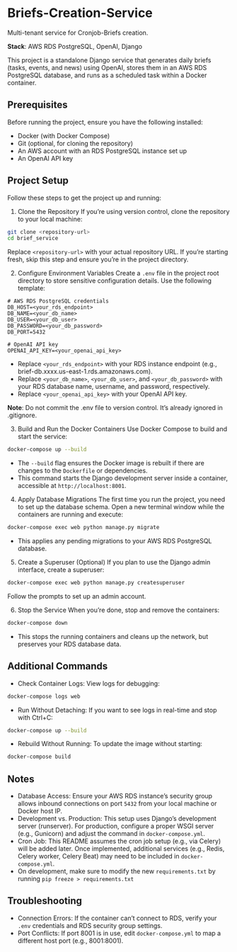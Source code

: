 # Briefs-Creation-Service
Multi-tenant service for Cronjob-Briefs creation.

**Stack**: AWS RDS PostgreSQL, OpenAI, Django

This project is a standalone Django service that generates daily briefs (tasks, events, and news) using OpenAI, stores them in an AWS RDS PostgreSQL database, and runs as a scheduled task within a Docker container.

## Prerequisites
Before running the project, ensure you have the following installed:

- Docker (with Docker Compose)
- Git (optional, for cloning the repository)
- An AWS account with an RDS PostgreSQL instance set up
- An OpenAI API key

## Project Setup
Follow these steps to get the project up and running:

1. Clone the Repository
If you’re using version control, clone the repository to your local machine:

```bash
git clone <repository-url>
cd brief_service
```

Replace `<repository-url>` with your actual repository URL. If you’re starting fresh, skip this step and ensure you’re in the project directory.

2. Configure Environment Variables
Create a `.env` file in the project root directory to store sensitive configuration details. Use the following template:

```
# AWS RDS PostgreSQL credentials
DB_HOST=<your_rds_endpoint>
DB_NAME=<your_db_name>
DB_USER=<your_db_user>
DB_PASSWORD=<your_db_password>
DB_PORT=5432

# OpenAI API key
OPENAI_API_KEY=<your_openai_api_key>
```

- Replace `<your_rds_endpoint>` with your RDS instance endpoint (e.g., brief-db.xxxx.us-east-1.rds.amazonaws.com).
- Replace `<your_db_name>`, `<your_db_user>`, and `<your_db_password>` with your RDS database name, username, and password, respectively.
- Replace `<your_openai_api_key>` with your OpenAI API key.

**Note**: Do not commit the .env file to version control. It’s already ignored in .gitignore.

3. Build and Run the Docker Containers
Use Docker Compose to build and start the service:

```bash
docker-compose up --build
```

- The `--build` flag ensures the Docker image is rebuilt if there are changes to the `Dockerfile` or dependencies.
- This command starts the Django development server inside a container, accessible at `http://localhost:8001`.

4. Apply Database Migrations
The first time you run the project, you need to set up the database schema. Open a new terminal window while the containers are running and execute:

```bash
docker-compose exec web python manage.py migrate
```

- This applies any pending migrations to your AWS RDS PostgreSQL database.

5. Create a Superuser (Optional)
If you plan to use the Django admin interface, create a superuser:

```bash
docker-compose exec web python manage.py createsuperuser
```

Follow the prompts to set up an admin account.

6. Stop the Service
When you’re done, stop and remove the containers:

```bash
docker-compose down
```

- This stops the running containers and cleans up the network, but preserves your RDS database data.

## Additional Commands
- Check Container Logs: View logs for debugging:
```bash
docker-compose logs web
```

- Run Without Detaching: If you want to see logs in real-time and stop with Ctrl+C:
```bash
docker-compose up --build
```

- Rebuild Without Running: To update the image without starting:
```bash
docker-compose build
```

## Notes
- Database Access: Ensure your AWS RDS instance’s security group allows inbound connections on port `5432` from your local machine or Docker host IP.
- Development vs. Production: This setup uses Django’s development server (runserver). For production, configure a proper WSGI server (e.g., Gunicorn) and adjust the command in `docker-compose.yml`.
- Cron Job: This README assumes the cron job setup (e.g., via Celery) will be added later. Once implemented, additional services (e.g., Redis, Celery worker, Celery Beat) may need to be included in `docker-compose.yml`.
- On development, make sure to modify the new `requirements.txt` by running `pip freeze > requirements.txt`

## Troubleshooting
- Connection Errors: If the container can’t connect to RDS, verify your `.env` credentials and RDS security group settings.
- Port Conflicts: If port 8001 is in use, edit `docker-compose.yml` to map a different host port (e.g., 8001:8001).
